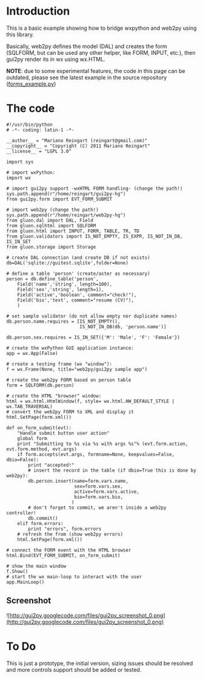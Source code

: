 # Introduction #

This is a basic example showing how to bridge wxpython and web2py using this library.

Basically, web2py defines the model (DAL) and creates the form (SQLFORM, but can be used any other helper, like FORM, INPUT, etc.), then gui2py render its in wx using wx.HTML.

**NOTE**: due to some experimental features, the code in this page can be outdated, please see the latest example in the source repository ([forms\_example.py](https://code.google.com/p/gui2py/source/browse/forms_example.py))

# The code #

```
#!/usr/bin/python
# -*- coding: latin-1 -*-

__author__ = "Mariano Reingart (reingart@gmail.com)"
__copyright__ = "Copyright (C) 2011 Mariano Reingart"
__license__ = "LGPL 3.0"

import sys

# import wxPython:
import wx

# import gui2py support -wxHTML FORM handling- (change the path!)
sys.path.append(r"/home/reingart/gui2py-hg")
from gui2py.form import EVT_FORM_SUBMIT

# import web2py (change the path!)
sys.path.append(r"/home/reingart/web2py-hg")
from gluon.dal import DAL, Field
from gluon.sqlhtml import SQLFORM
from gluon.html import INPUT, FORM, TABLE, TR, TD
from gluon.validators import IS_NOT_EMPTY, IS_EXPR, IS_NOT_IN_DB, IS_IN_SET
from gluon.storage import Storage

# create DAL connection (and create DB if not exists)
db=DAL('sqlite://guitest.sqlite',folder=None)

# define a table 'person' (create/aster as necessary)
person = db.define_table('person', 
    Field('name','string', length=100),
    Field('sex','string', length=1),
    Field('active','boolean', comment="check!"),
    Field('bio','text', comment="resume (CV)"),
    )

# set sample validator (do not allow empty nor duplicate names)
db.person.name.requires = [IS_NOT_EMPTY(),
                           IS_NOT_IN_DB(db, 'person.name')]

db.person.sex.requires = IS_IN_SET({'M': 'Male', 'F': 'Female'})

# create the wxPython GUI application instance:
app = wx.App(False)

# create a testing frame (wx "window"):
f = wx.Frame(None, title="web2py/gui2py sample app")

# create the web2py FORM based on person table
form = SQLFORM(db.person)

# create the HTML "browser" window:
html = wx.html.HtmlWindow(f, style= wx.html.HW_DEFAULT_STYLE | wx.TAB_TRAVERSAL)
# convert the web2py FORM to XML and display it
html.SetPage(form.xml())

def on_form_submit(evt):
    "Handle submit button user action"
    global form
    print "Submitting to %s via %s with args %s"% (evt.form.action, evt.form.method, evt.args)
    if form.accepts(evt.args, formname=None, keepvalues=False, dbio=False): 
        print "accepted!"
        # insert the record in the table (if dbio=True this is done by web2py):
        db.person.insert(name=form.vars.name,
                         sex=form.vars.sex,
                         active=form.vars.active,
                         bio=form.vars.bio,
                        )
        # don't forget to commit, we aren't inside a web2py controller!
        db.commit()
    elif form.errors:
        print "errors", form.errors
    # refresh the from (show web2py errors)
    html.SetPage(form.xml())

# connect the FORM event with the HTML browser
html.Bind(EVT_FORM_SUBMIT, on_form_submit)

# show the main window
f.Show()
# start the wx main-loop to interact with the user
app.MainLoop()

```

## Screenshot ##

![http://gui2py.googlecode.com/files/gui2py_screenshot_0.png](http://gui2py.googlecode.com/files/gui2py_screenshot_0.png)

# To Do #

This is just a prototype, the initial version, sizing issues should be
resolved and more controls support should be added or tested.